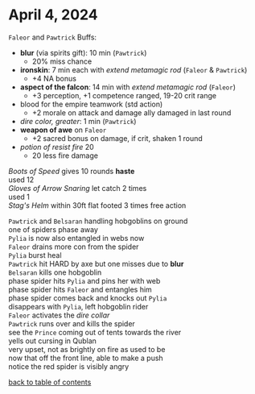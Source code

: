 # April 4, 2024

`Faleor` and `Pawtrick` Buffs:
- **blur** (via spirits gift): 10 min (`Pawtrick`)
    - 20% miss chance
- **ironskin**: 7 min each with _extend metamagic rod_ (`Faleor` & `Pawtrick`)
    - +4 NA bonus
- **aspect of the falcon**: 14 min with _extend metamagic rod_ (`Faleor`)
    - +3 perception, +1 competence ranged, 19-20 crit range
- blood for the empire teamwork (std action)
    - +2 morale on attack and damage ally damaged in last round
- _dire color, greater_: 1 min (`Pawtrick`)
- **weapon of awe** on `Faleor`
    - +2 sacred bonus on damage, if crit, shaken 1 round
- _potion of resist fire_ 20
    - 20 less fire damage

_Boots of Speed_ gives 10 rounds **haste**  
used 12  
_Gloves of Arrow Snaring_ let catch 2 times  
used 1  
_Stag's Helm_ within 30ft flat footed 3 times free action  

`Pawtrick` and `Belsaran` handling hobgoblins on ground  
one of spiders phase away  
`Pylia` is now also entangled in webs now  
`Faleor` drains more con from the spider  
`Pylia` burst heal  
`Pawtrick` hit HARD by axe but one misses due to **blur**  
`Belsaran` kills one hobgoblin  
phase spider hits `Pylia` and pins her with web  
phase spider hits `Faleor` and entangles him  
phase spider comes back and knocks out `Pylia`  
disappears with `Pylia`, left hobgoblin rider  
`Faleor` activates the _dire collar_  
`Pawtrick` runs over and kills the spider  
see the `Prince` coming out of tents towards the river  
yells out cursing in Qublan  
very upset, not as brightly on fire as used to be  
now that off the front line, able to make a push  
notice the red spider is visibly angry  




[back to table of contents](/sessions/README.md)
